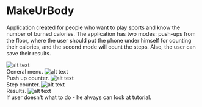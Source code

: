 # MakeUrBody
Application created for people who want to play sports and know the number of burned calories. The application has two modes: push-ups from the floor, where the user should put the phone under himself for counting their calories, and the second mode will count the steps. Also, the user can save their results.

![alt text](https://pp.userapi.com/c852028/v852028680/ac66e/TgkA8Le0P_A.jpg) <br/>
General menu.
![alt text](https://pp.userapi.com/c852028/v852028680/ac675/v-vE-J84TE4.jpg) <br/>
Push up counter.
![alt text](https://pp.userapi.com/c852028/v852028680/ac660/sbzdfUjeOXo.jpg) <br/>
Step counter.
![alt text](https://pp.userapi.com/c852028/v852028680/ac659/AwnssQsOVUE.jpg) <br/>
Results.
![alt text](https://pp.userapi.com/c852028/v852028680/ac667/ySLg_ZEm0Z0.jpg) <br/>
If user doesn't what to do - he always can look at tutorial.


